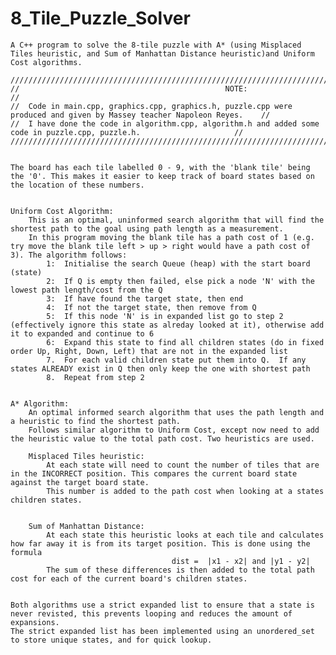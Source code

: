 # 8_Tile_Puzzle_Solver

    A C++ program to solve the 8-tile puzzle with A* (using Misplaced Tiles heuristic, and Sum of Manhattan Distance heuristic)and Uniform Cost algorithms.

    //////////////////////////////////////////////////////////////////////////////////////////////////////////////////////////
    //                                              NOTE:                                                                   //
    //  Code in main.cpp, graphics.cpp, graphics.h, puzzle.cpp were produced and given by Massey teacher Napoleon Reyes.    //
    //  I have done the code in algorithm.cpp, algorithm.h and added some code in puzzle.cpp, puzzle.h.                     //
    //////////////////////////////////////////////////////////////////////////////////////////////////////////////////////////


    The board has each tile labelled 0 - 9, with the 'blank tile' being the '0'. This makes it easier to keep track of board states based on the location of these numbers.


    Uniform Cost Algorithm:
        This is an optimal, uninformed search algorithm that will find the shortest path to the goal using path length as a measurement. 
        In this program moving the blank tile has a path cost of 1 (e.g. try move the blank tile left > up > right would have a path cost of 3). The algorithm follows:
            1:  Initialise the search Queue (heap) with the start board (state) 
            2:  If Q is empty then failed, else pick a node 'N' with the lowest path length/cost from the Q
            3:  If have found the target state, then end
            4:  If not the target state, then remove from Q
            5:  If this node 'N' is in expanded list go to step 2 (effectively ignore this state as alreday looked at it), otherwise add it to expanded and continue to 6
            6:  Expand this state to find all children states (do in fixed order Up, Right, Down, Left) that are not in the expanded list
            7.  For each valid children state put them into Q.  If any states ALREADY exist in Q then only keep the one with shortest path
            8.  Repeat from step 2


    A* Algorithm:
        An optimal informed search algorithm that uses the path length and a heuristic to find the shortest path. 
        Follows similar algorithm to Uniform Cost, except now need to add the heuristic value to the total path cost. Two heuristics are used.

        Misplaced Tiles heuristic:
            At each state will need to count the number of tiles that are in the INCORRECT position. This compares the current board state against the target board state. 
            This number is added to the path cost when looking at a states children states.
        

        Sum of Manhattan Distance:
            At each state this heuristic looks at each tile and calculates how far away it is from its target position. This is done using the formula    
                                        dist =  |x1 - x2| and |y1 - y2|
            The sum of these differences is then added to the total path cost for each of the current board's children states.


    Both algorithms use a strict expanded list to ensure that a state is never revisted, this prevents looping and reduces the amount of expansions. 
    The strict expanded list has been implemented using an unordered_set to store unique states, and for quick lookup.
